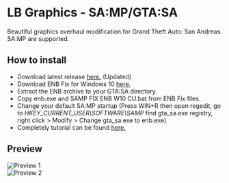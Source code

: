 # LB Graphics - SA:MP/GTA:SA  
Beautiful graphics overhaul modification for Grand Theft Auto: San Andreas.  
SA:MP are supported.
## How to install  
- Download latest release [here.](https://github.com/rizzyneck/enb-lbgraphics/releases/download/1.0/ka3ander.zip) (Updated)  
- Download ENB Fix for Windows 10 [here.](https://fileservice.gtainside.com/downloads/ftpk/1522647290_WIN%208%2010%20ENB%20FIX.rar)
- Extract the ENB archive to your GTA:SA directory.
- Copy enb.exe and SAMP FIX ENB W10 CU.bat from ENB Fix files.
- Change your default SA:MP startup (Press WIN+R then open regedit, go to *HKEY_CURRENT_USER\SOFTWARE\SAMP* find gta_sa.exe registry, right click > Modify > Change gta_sa.exe to enb.exe)
- Completely tutorial can be found [here.](https://www.youtube.com/watch?v=G4iL-xiZx2c&ab_channel=AnggiHermawan)  
## Preview  
![Preview 1](https://i.ibb.co/X5HB8tp/Screenshot-2054.png)  
![Preview 2](https://i.ibb.co/61JVc1c/Screenshot-425.png)
